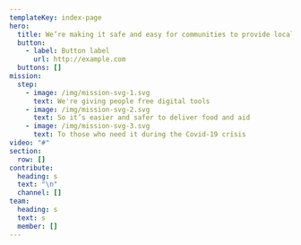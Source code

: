 ```yaml
---
templateKey: index-page
hero:
  title: We’re making it safe and easy for communities to provide local aid.
  button:
    - label: Button label
      url: http://example.com
  buttons: []
mission:
  step:
    - image: /img/mission-svg-1.svg
      text: We're giving people free digital tools
    - image: /img/mission-svg-2.svg
      text: So it’s easier and safer to deliver food and aid
    - image: /img/mission-svg-3.svg
      text: To those who need it during the Covid-19 crisis
video: "#"
section:
  row: []
contribute:
  heading: s
  text: "\n"
  channel: []
team:
  heading: s
  text: s
  member: []
---
```

